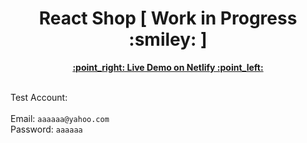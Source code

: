 <h1 align="center">React Shop [ Work in Progress :smiley: ] </h1>

  <p align="center">
    <a href="https://react-shop-angi.netlify.app"><strong>:point_right: Live Demo on Netlify :point_left:</strong></a>
    <br />
    <br />
  </p>

Test Account:<br /><br />
Email: `aaaaaa@yahoo.com`<br />
Password: `aaaaaa`


<!---
To see slider animations:
Settings > Ease of Access > Show Animations in Windows = on
-->

<!-- Built using React Vite Node TS ... -->